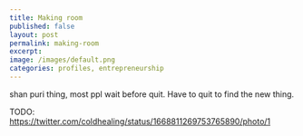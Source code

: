 ```yaml
---
title: Making room
published: false
layout: post
permalink: making-room
excerpt:  
image: /images/default.png
categories: profiles, entrepreneurship
---
```


shan puri thing, most ppl wait before quit. Have to quit to find the new thing.

TODO: https://twitter.com/coldhealing/status/1668811269753765890/photo/1


